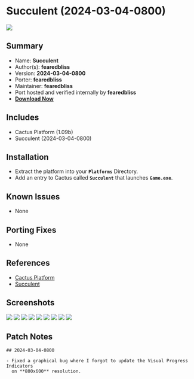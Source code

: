 # Succulent (2024-03-04-0800)

![](https://xyinn.org/diablo/platforms/platinum/Succulent/screenshots/Screenshot001.jpg)

## Summary

- Name: **Succulent**
- Author(s): **fearedbliss**
- Version: **2024-03-04-0800**
- Porter: **fearedbliss**
- Maintainer: **fearedbliss**
- Port hosted and verified internally by **fearedbliss**
- [**Download Now**](https://xyinn.org/diablo/platforms/platinum/Succulent/)

## Includes

- Cactus Platform (1.09b)
- Succulent (2024-03-04-0800)

## Installation

- Extract the platform into your **`Platforms`** Directory.
- Add an entry to Cactus called **`Succulent`** that launches **`Game.exe`**.

## Known Issues

- None

## Porting Fixes

- None

## References

- [Cactus Platform](https://github.com/fearedbliss/Cactus)
- [Succulent](https://github.com/fearedbliss/Succulent)

## Screenshots

![](https://xyinn.org/diablo/platforms/platinum/Succulent/screenshots/Screenshot002.jpg)
![](https://xyinn.org/diablo/platforms/platinum/Succulent/screenshots/Screenshot003.jpg)
![](https://xyinn.org/diablo/platforms/platinum/Succulent/screenshots/Screenshot004.jpg)
![](https://xyinn.org/diablo/platforms/platinum/Succulent/screenshots/Screenshot005.jpg)
![](https://xyinn.org/diablo/platforms/platinum/Succulent/screenshots/Screenshot006.jpg)
![](https://xyinn.org/diablo/platforms/platinum/Succulent/screenshots/Screenshot007.jpg)
![](https://xyinn.org/diablo/platforms/platinum/Succulent/screenshots/Screenshot008.jpg)
![](https://xyinn.org/diablo/platforms/platinum/Succulent/screenshots/Screenshot011.jpg)
![](https://xyinn.org/diablo/platforms/platinum/Succulent/screenshots/Screenshot013.jpg)

## Patch Notes

```
## 2024-03-04-0800

- Fixed a graphical bug where I forgot to update the Visual Progress Indicators
  on **800x600** resolution.
```
